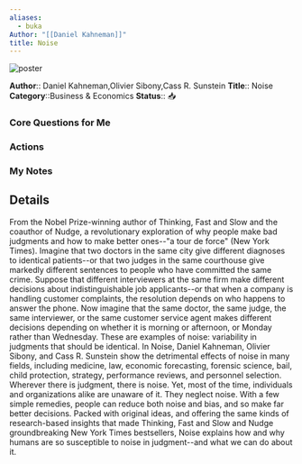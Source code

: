 ```yaml
---
aliases:
  - buka
Author: "[[Daniel Kahneman]]"
title: Noise
---
```

![poster](http://books.google.com/books/content?id=_KujzgEACAAJ&printsec=frontcover&img=1&zoom=5&source=gbs_api)

**Author**:: Daniel Kahneman,Olivier Sibony,Cass R. Sunstein
**Title**:: Noise
**Category**::Business & Economics
**Status**:: 📥

### Core Questions for Me

### Actions

### My Notes

## Details
From the Nobel Prize-winning author of Thinking, Fast and Slow and the coauthor of Nudge, a revolutionary exploration of why people make bad judgments and how to make better ones--"a tour de force" (New York Times). Imagine that two doctors in the same city give different diagnoses to identical patients--or that two judges in the same courthouse give markedly different sentences to people who have committed the same crime. Suppose that different interviewers at the same firm make different decisions about indistinguishable job applicants--or that when a company is handling customer complaints, the resolution depends on who happens to answer the phone. Now imagine that the same doctor, the same judge, the same interviewer, or the same customer service agent makes different decisions depending on whether it is morning or afternoon, or Monday rather than Wednesday. These are examples of noise: variability in judgments that should be identical. In Noise, Daniel Kahneman, Olivier Sibony, and Cass R. Sunstein show the detrimental effects of noise in many fields, including medicine, law, economic forecasting, forensic science, bail, child protection, strategy, performance reviews, and personnel selection. Wherever there is judgment, there is noise. Yet, most of the time, individuals and organizations alike are unaware of it. They neglect noise. With a few simple remedies, people can reduce both noise and bias, and so make far better decisions. Packed with original ideas, and offering the same kinds of research-based insights that made Thinking, Fast and Slow and Nudge groundbreaking New York Times bestsellers, Noise explains how and why humans are so susceptible to noise in judgment--and what we can do about it.